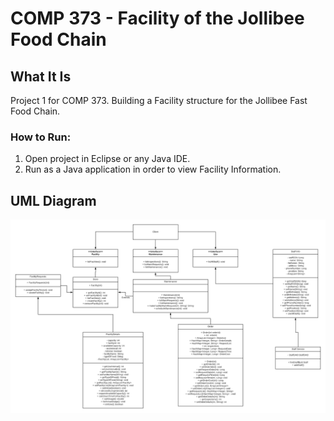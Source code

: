 # COMP 373 - Facility of the Jollibee Food Chain
## What It Is
Project 1 for COMP 373. Building a Facility structure for the Jollibee Fast Food Chain.
### How to Run:
1. Open project in Eclipse or any Java IDE. 
2. Run as a Java application in order to view Facility Information.  

## UML Diagram
![UML Diagram](docs/UML.png)

